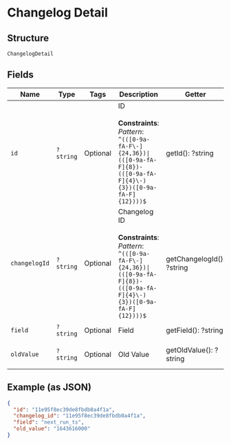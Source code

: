 
# Changelog Detail

## Structure

`ChangelogDetail`

## Fields

| Name | Type | Tags | Description | Getter | Setter |
|  --- | --- | --- | --- | --- | --- |
| `id` | `?string` | Optional | ID<br><br>**Constraints**: *Pattern*: `^(([0-9a-fA-F\-]{24,36})\|(([0-9a-fA-F]{8})-(([0-9a-fA-F]{4}\-){3})([0-9a-fA-F]{12})))$` | getId(): ?string | setId(?string id): void |
| `changelogId` | `?string` | Optional | Changelog ID<br><br>**Constraints**: *Pattern*: `^(([0-9a-fA-F\-]{24,36})\|(([0-9a-fA-F]{8})-(([0-9a-fA-F]{4}\-){3})([0-9a-fA-F]{12})))$` | getChangelogId(): ?string | setChangelogId(?string changelogId): void |
| `field` | `?string` | Optional | Field | getField(): ?string | setField(?string field): void |
| `oldValue` | `?string` | Optional | Old Value | getOldValue(): ?string | setOldValue(?string oldValue): void |

## Example (as JSON)

```json
{
  "id": "11e95f8ec39de8fbdb0a4f1a",
  "changelog_id": "11e95f8ec39de8fbdb0a4f1a",
  "field": "next_run_ts",
  "old_value": "1643616000"
}
```


